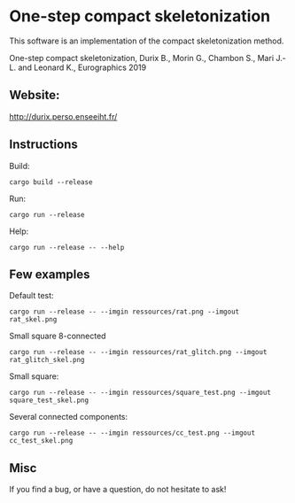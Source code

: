 # One-step compact skeletonization

This software is an implementation of the compact skeletonization method.

One-step compact skeletonization, Durix B., Morin G., Chambon S., Mari J.-L. and Leonard K., Eurographics 2019

## Website:

http://durix.perso.enseeiht.fr/

## Instructions

Build: 

```
cargo build --release
```

Run: 

```
cargo run --release
```

Help: 

```
cargo run --release -- --help
```

## Few examples

Default test: 
```
cargo run --release -- --imgin ressources/rat.png --imgout rat_skel.png
```

Small square 8-connected
```
cargo run --release -- --imgin ressources/rat_glitch.png --imgout rat_glitch_skel.png
```

Small square:
```
cargo run --release -- --imgin ressources/square_test.png --imgout square_test_skel.png
```

Several connected components:
```
cargo run --release -- --imgin ressources/cc_test.png --imgout cc_test_skel.png
```


## Misc

If you find a bug, or have a question, do not hesitate to ask!

